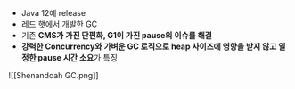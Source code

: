 - Java 12에 release
- 레드 햇에서 개발한 GC
- 기존 **CMS가 가진 단편화, G1이 가진 pause의 이슈를 해결**
- **강력한 Concurrency와 가벼운 GC 로직으로 heap 사이즈에 영향을 받지 않고 일정한 pause 시간 소요**가 특징

![[Shenandoah GC.png]]